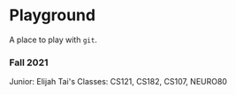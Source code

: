 # Playground

A place to play with `git`.

### Fall 2021

Junior: Elijah Tai's Classes: CS121, CS182, CS107, NEURO80

